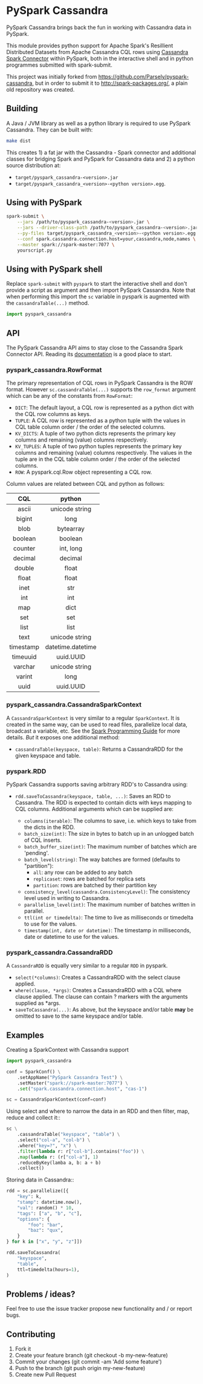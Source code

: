 PySpark Cassandra
=================

PySpark Cassandra brings back the fun in working with Cassandra data in PySpark.

This module provides python support for Apache Spark's Resillient Distributed Datasets from Apache Cassandra CQL rows using [Cassandra Spark Connector](https://github.com/datastax/spark-cassandra-connector) within PySpark, both in the interactive shell and in python programmes submitted with spark-submit.

This project was initially forked from https://github.com/Parsely/pyspark-cassandra, but in order to submit it to http://spark-packages.org/, a plain old repository was created. 


Building
--------

A Java / JVM library as well as a python library is required to use PySpark Cassandra. They can be built with:

```bash
make dist
```

This creates 1) a fat jar with the Cassandra - Spark connector and additional classes for bridging Spark and PySpark for Cassandra data and 2) a python source distribution at:

* `target/pyspark_cassandra-<version>.jar`
* `target/pyspark_cassandra_<version>-<python version>.egg`.


Using with PySpark
------------------

```bash
spark-submit \
	--jars /path/to/pyspark_cassandra-<version>.jar \
	--jars --driver-class-path /path/to/pyspark_cassandra-<version>.jar \
	--py-files target/pyspark_cassandra_<version>-<python version>.egg \
	--conf spark.cassandra.connection.host=your,cassandra,node,names \
	--master spark://spark-master:7077 \
	yourscript.py
```


Using with PySpark shell
------------------------

Replace `spark-submit` with `pyspark` to start the interactive shell and don't provide a script as argument and then import PySpark Cassandra. Note that when performing this import the `sc` variable in pyspark is augmented with the `cassandraTable(...)` method. 

```python
import pyspark_cassandra
```


API
---

The PySpark Cassandra API aims to stay close to the Cassandra Spark Connector API. Reading its [documentation](https://github.com/datastax/spark-cassandra-connector/#documentation) is a good place to start.

### pyspark_cassandra.RowFormat

The primary representation of CQL rows in PySpark Cassandra is the ROW format. However `sc.cassandraTable(...)` supports the `row_format` argument which can be any of the constants from `RowFormat`:
* `DICT`: The default layout, a CQL row is represented as a python dict with the CQL row columns as keys.
* `TUPLE`: A CQL row is represented as a python tuple with the values in CQL table column order / the order of the selected columns.
* `KV_DICTS`: A tuple of two python dicts represents the primary key columns and remaining (value) columns respectively.
* `KV_TUPLES`: A tuple of two python tuples represents the primary key columns and remaining (value) columns respectively. The values in the tuple are in the CQL table column order / the order of the selected columns.
* `ROW`: A pyspark.cql.Row object representing a CQL row.

Column values are related between CQL and python as follows:

|  **CQL**  |       **python**     |
|:---------:|:--------------------:|
|   ascii   |    unicode string    |
|   bigint  |         long         |
|    blob   |       bytearray      |
|  boolean  |        boolean       |
|  counter  |       int, long      |
|  decimal  |        decimal       |
|   double  |         float        |
|   float   |         float        |
|    inet   |          str         |
|    int    |          int         |
|    map    |         dict         |
|    set    |          set         |
|    list   |         list         |
|    text   |    unicode string    |
| timestamp |   datetime.datetime  |
|  timeuuid |       uuid.UUID      |
|  varchar  |    unicode string    |
|   varint  |         long         |
|    uuid   |       uuid.UUID      |


### pyspark_cassandra.CassandraSparkContext

A `CassandraSparkContext` is very similar to a regular `SparkContext`. It is created in the same way, can be used to read files, parallelize local data, broadcast a variable, etc. See the [Spark Programming Guide](https://spark.apache.org/docs/1.2.0/programming-guide.html) for more details. *But* it exposes one additional method:

* ``cassandraTable(keyspace, table)``:	Returns a CassandraRDD for the given keyspace and table.


### pyspark.RDD

PySpark Cassandra supports saving arbitrary RDD's to Cassandra using:

* ``rdd.saveToCassandra(keyspace, table, ...)``: Saves an RDD to Cassandra. The RDD is expected to contain dicts with keys mapping to CQL columns. Additional arguments which can be supplied are:

  * ``columns(iterable)``: The columns to save, i.e. which keys to take from the dicts in the RDD.
  * ``batch_size(int)``: The size in bytes to batch up in an unlogged batch of CQL inserts.
  * ``batch_buffer_size(int)``: The maximum number of batches which are 'pending'.
  * ``batch_level(string)``: The way batches are formed (defaults to "partition"):
     * ``all``: any row can be added to any batch
     * ``replicaset``: rows are batched for replica sets 
     * ``partition``: rows are batched by their partition key
  * ``consistency_level(cassandra.ConsistencyLevel)``: The consistency level used in writing to Cassandra.
  * ``parallelism_level(int)``: The maximum number of batches written in parallel.
  * ``ttl(int or timedelta)``: The time to live as milliseconds or timedelta to use for the values.
  * ``timestamp(int, date or datetime)``: The timestamp in milliseconds, date or datetime to use for the values.


### pyspark_cassandra.CassandraRDD

A `CassandraRDD` is equally very similar to a regular `RDD` in pyspark. 

* ``select(*columns)``: Creates a CassandraRDD with the select clause applied.
* ``where(clause, *args)``: Creates a CassandraRDD with a CQL where clause applied. The clause can contain ? markers with the arguments supplied as *args.
* ``saveToCassandra(...)``: As above, but the keyspace and/or table __may__ be omitted to save to the same keyspace and/or table. 


Examples
--------

Creating a SparkContext with Cassandra support

```python
import pyspark_cassandra

conf = SparkConf() \
	.setAppName("PySpark Cassandra Test") \
	.setMaster("spark://spark-master:7077") \
	.set("spark.cassandra.connection.host", "cas-1")

sc = CassandraSparkContext(conf=conf)
```

Using select and where to narrow the data in an RDD and then filter, map, reduce and collect it::

```python	
sc \
	.cassandraTable("keyspace", "table") \
	.select("col-a", "col-b") \
	.where("key=?", "x") \
	.filter(lambda r: r["col-b"].contains("foo")) \
	.map(lambda r: (r["col-a"], 1)
	.reduceByKey(lamba a, b: a + b)
	.collect()
```

Storing data in Cassandra::

```python
rdd = sc.parallelize([{
	"key": k,
	"stamp": datetime.now(),
	"val": random() * 10,
	"tags": ["a", "b", "c"],
	"options": {
		"foo": "bar",
		"baz": "qux",
	}
} for k in ["x", "y", "z"]])

rdd.saveToCassandra(
	"keyspace",
	"table",
	ttl=timedelta(hours=1),
)
```


Problems / ideas?
-----------------
Feel free to use the issue tracker propose new functionality and / or report bugs.


Contributing
------------

1. Fork it
2. Create your feature branch (git checkout -b my-new-feature)
3. Commit your changes (git commit -am 'Add some feature')
4. Push to the branch (git push origin my-new-feature)
5. Create new Pull Request
